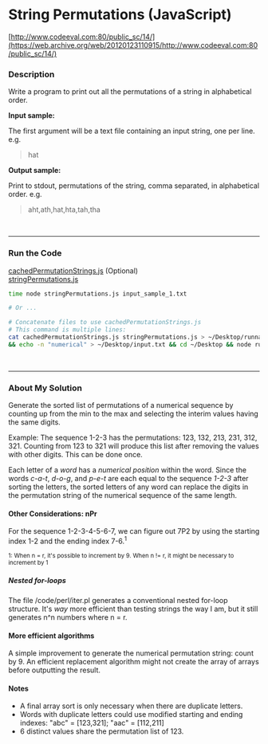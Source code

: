 # String Permutations (JavaScript)

[http://www.codeeval.com:80/public_sc/14/](https://web.archive.org/web/20120123110915/http://www.codeeval.com:80/public_sc/14/)

### Description

Write a program to print out all the permutations of a string in alphabetical order.

**Input sample:**

The first argument will be a text file containing an input string, one per line. e.g.

>hat

**Output sample:**

Print to stdout, permutations of the string, comma separated, in alphabetical order. e.g.

>aht,ath,hat,hta,tah,tha

<br />

---
### Run the Code

[cachedPermutationStrings.js](https://github.com/wrightben/codeeval/blob/master/code/cachedPermutationStrings.js) (Optional)<br />
[stringPermutations.js](https://github.com/wrightben/codeeval/blob/master/code/stringPermutations.js)

```sh
time node stringPermutations.js input_sample_1.txt

# Or ...

# Concatenate files to use cachedPermutationStrings.js
# This command is multiple lines:
cat cachedPermutationStrings.js stringPermutations.js > ~/Desktop/runnable.js \
&& echo -n "numerical" > ~/Desktop/input.txt && cd ~/Desktop && node runnable.js input.txt
```

<br/>

---
### About My Solution
Generate the sorted list of permutations of a numerical sequence by counting up from the min to the max and selecting the interim values having the same digits.

Example: The sequence 1-2-3 has the permutations: 123, 132, 213, 231, 312, 321. Counting from 123 to 321 will produce this list after removing the values with other digits. This can be done once.

Each letter of a *word* has a *numerical position* within the word. Since the words *c-a-t*, *d-o-g*, and *p-e-t* are each equal to the sequence *1-2-3* after sorting the letters, the sorted letters of any word can replace the digits in the permutation string of the numerical sequence of the same length.

#### Other Considerations: nPr

For the sequence 1-2-3-4-5-6-7, we can figure out 7P2 by using the starting index 1-2 and the ending index 7-6.<sup>1</sup>

<sup>1: When n = r, it's possible to increment by 9. When n != r, it might be necessary to increment by 1</sup>

##### Nested for-loops
The file /code/perl/iter.pl generates a conventional nested for-loop structure. It's *way* more efficient than testing strings the way I am, but it still generates n^n numbers where n = r.



#### More efficient algorithms

A simple improvement to generate the numerical permutation string: count by 9. An efficient replacement algorithm might not create the array of arrays before outputting the result.

#### Notes
* A final array sort is only necessary when there are duplicate letters. 
* Words with duplicate letters could use modified starting and ending indexes: "abc" = [123,321]; "aac" = [112,211]
* 6 distinct values share the permutation list of 123.